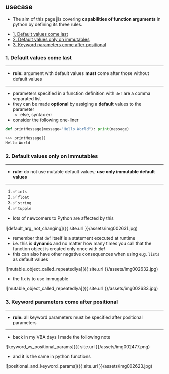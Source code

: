 ## usecase
* The aim of this page📝is covering **capabilities of function arguments** in python by defining its three rules. 

<!-- TOC -->

- [1. Default values come last](#1-default-values-come-last)
- [2. Default values only on immutables](#2-default-values-only-on-immutables)
- [3. Keyword parameters come after positional](#3-keyword-parameters-come-after-positional)

<!-- /TOC -->

### 1. Default values come last
----
* **rule:** argument with default values **must** come after those without default values
----
* parameters specified in a function definition with `def` are a comma separated list
* they can be made **optional** by assiging a **default** values to the parameter
    - else, syntax err
* consider the following one-liner

```python
def printMessage(message="Hello World"): print(message)

>>> printMessage()
Hello World
```

### 2. Default values only on immutables
----
* **rule:** do not use mutable default values; **use only immutable default values**
----

1. ✅ `ints`
2. ✅ `float`
3. ✅ `string`
4. ✅ `tupple`

* lots of newcomers to Python are affected by this

![default_arg_not_changing]({{ site.url }}/assets/img002631.jpg)

* remember that `def` itself is a statement executed at runtime
* i.e. this is **dynamic** and no matter how many times you call that the function object is created only once with `def`
* this can also have other negative consequences when using e.g. `lists` as default values

![mutable_object_called_repeatedlya]({{ site.url }}/assets/img002632.jpg)

* the fix is to use immugable

![mutable_object_called_repeatedlya]({{ site.url }}/assets/img002633.jpg)

### 3. Keyword parameters come after positional 
----
* **rule:** all keyword parameters must be specified after positional parameters
----
* back in my VBA days I made the following note

![keyword_vs_positional_params]({{ site.url }}/assets/img002477.png)

* and it is the same in python functions

![positional_and_keyword_params]({{ site.url }}/assets/img002623.jpg)
